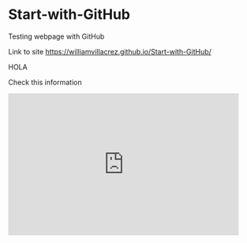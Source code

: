 # Start-with-GitHub
Testing webpage with GitHub


Link to site https://williamvillacrez.github.io/Start-with-GitHub/

HOLA

Check this information

<iframe width="466.5" height="288.4525" seamless frameborder="0" scrolling="no" src="https://docs.google.com/spreadsheets/d/e/2PACX-1vQJvPVsN7-d0zkHIJfE_Xnp2SgY8hL9lFYF4Hy58PruKuOh9RXm43b2RZGNqXlj2EhjGtab0uv90j91/pubchart?oid=599536116&amp;format=interactive"></iframe>
